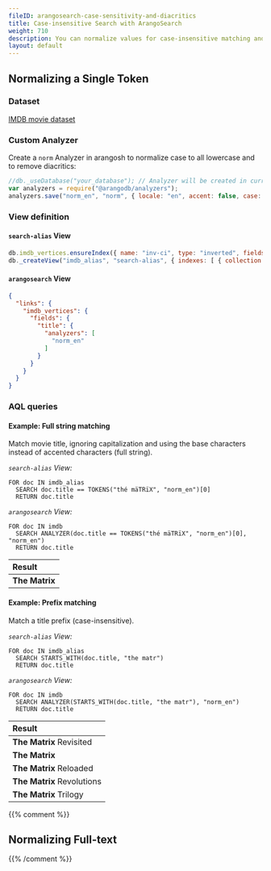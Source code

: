 ```yaml
---
fileID: arangosearch-case-sensitivity-and-diacritics
title: Case-insensitive Search with ArangoSearch
weight: 710
description: You can normalize values for case-insensitive matching and to ignore diacritics, also in combination with other search techniques
layout: default
---
```

## Normalizing a Single Token

### Dataset

[IMDB movie dataset](arangosearch-example-datasets#imdb-movie-dataset)

### Custom Analyzer

Create a `norm` Analyzer in arangosh to normalize case to all lowercase and to
remove diacritics:

```js
//db._useDatabase("your_database"); // Analyzer will be created in current database
var analyzers = require("@arangodb/analyzers");
analyzers.save("norm_en", "norm", { locale: "en", accent: false, case: "lower" }, ["frequency", "norm", "position"]);
```

### View definition

#### `search-alias` View

```js
db.imdb_vertices.ensureIndex({ name: "inv-ci", type: "inverted", fields: [ { name: "title", analyzer: "norm_en" } ] });
db._createView("imdb_alias", "search-alias", { indexes: [ { collection: "imdb_vertices", index: "inv-ci" } ] });
```

#### `arangosearch` View

```json
{
  "links": {
    "imdb_vertices": {
      "fields": {
        "title": {
          "analyzers": [
            "norm_en"
          ]
        }
      }
    }
  }
}
```

### AQL queries

#### Example: Full string matching

Match movie title, ignoring capitalization and using the base characters
instead of accented characters (full string).

_`search-alias` View:_

```aql
FOR doc IN imdb_alias
  SEARCH doc.title == TOKENS("thé mäTRïX", "norm_en")[0]
  RETURN doc.title
```

_`arangosearch` View:_

```aql
FOR doc IN imdb
  SEARCH ANALYZER(doc.title == TOKENS("thé mäTRïX", "norm_en")[0], "norm_en")
  RETURN doc.title
```

| Result |
|:-------|
| **The Matrix** |

#### Example: Prefix matching

Match a title prefix (case-insensitive).

_`search-alias` View:_

```aql
FOR doc IN imdb_alias
  SEARCH STARTS_WITH(doc.title, "the matr")
  RETURN doc.title
```

_`arangosearch` View:_

```aql
FOR doc IN imdb
  SEARCH ANALYZER(STARTS_WITH(doc.title, "the matr"), "norm_en")
  RETURN doc.title
```

| Result |
|:-------|
| **The Matrix** Revisited |
| **The Matrix** |
| **The Matrix** Reloaded |
| **The Matrix** Revolutions |
| **The Matrix** Trilogy |

{{% comment %}}
## Normalizing Full-text

{{% /comment %}}
